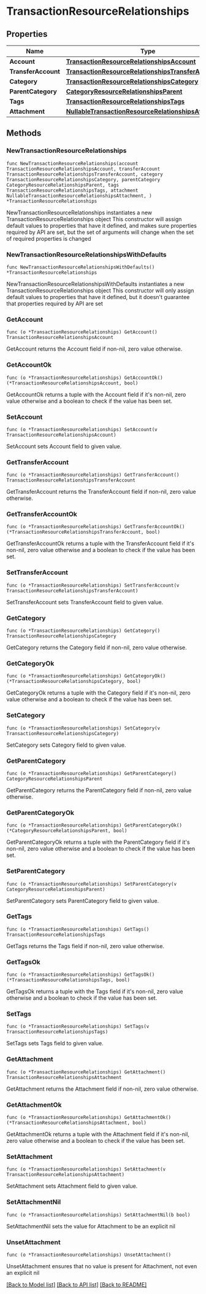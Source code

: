 # TransactionResourceRelationships

## Properties

Name | Type | Description | Notes
------------ | ------------- | ------------- | -------------
**Account** | [**TransactionResourceRelationshipsAccount**](TransactionResourceRelationshipsAccount.md) |  | 
**TransferAccount** | [**TransactionResourceRelationshipsTransferAccount**](TransactionResourceRelationshipsTransferAccount.md) |  | 
**Category** | [**TransactionResourceRelationshipsCategory**](TransactionResourceRelationshipsCategory.md) |  | 
**ParentCategory** | [**CategoryResourceRelationshipsParent**](CategoryResourceRelationshipsParent.md) |  | 
**Tags** | [**TransactionResourceRelationshipsTags**](TransactionResourceRelationshipsTags.md) |  | 
**Attachment** | [**NullableTransactionResourceRelationshipsAttachment**](TransactionResourceRelationshipsAttachment.md) |  | 

## Methods

### NewTransactionResourceRelationships

`func NewTransactionResourceRelationships(account TransactionResourceRelationshipsAccount, transferAccount TransactionResourceRelationshipsTransferAccount, category TransactionResourceRelationshipsCategory, parentCategory CategoryResourceRelationshipsParent, tags TransactionResourceRelationshipsTags, attachment NullableTransactionResourceRelationshipsAttachment, ) *TransactionResourceRelationships`

NewTransactionResourceRelationships instantiates a new TransactionResourceRelationships object
This constructor will assign default values to properties that have it defined,
and makes sure properties required by API are set, but the set of arguments
will change when the set of required properties is changed

### NewTransactionResourceRelationshipsWithDefaults

`func NewTransactionResourceRelationshipsWithDefaults() *TransactionResourceRelationships`

NewTransactionResourceRelationshipsWithDefaults instantiates a new TransactionResourceRelationships object
This constructor will only assign default values to properties that have it defined,
but it doesn't guarantee that properties required by API are set

### GetAccount

`func (o *TransactionResourceRelationships) GetAccount() TransactionResourceRelationshipsAccount`

GetAccount returns the Account field if non-nil, zero value otherwise.

### GetAccountOk

`func (o *TransactionResourceRelationships) GetAccountOk() (*TransactionResourceRelationshipsAccount, bool)`

GetAccountOk returns a tuple with the Account field if it's non-nil, zero value otherwise
and a boolean to check if the value has been set.

### SetAccount

`func (o *TransactionResourceRelationships) SetAccount(v TransactionResourceRelationshipsAccount)`

SetAccount sets Account field to given value.


### GetTransferAccount

`func (o *TransactionResourceRelationships) GetTransferAccount() TransactionResourceRelationshipsTransferAccount`

GetTransferAccount returns the TransferAccount field if non-nil, zero value otherwise.

### GetTransferAccountOk

`func (o *TransactionResourceRelationships) GetTransferAccountOk() (*TransactionResourceRelationshipsTransferAccount, bool)`

GetTransferAccountOk returns a tuple with the TransferAccount field if it's non-nil, zero value otherwise
and a boolean to check if the value has been set.

### SetTransferAccount

`func (o *TransactionResourceRelationships) SetTransferAccount(v TransactionResourceRelationshipsTransferAccount)`

SetTransferAccount sets TransferAccount field to given value.


### GetCategory

`func (o *TransactionResourceRelationships) GetCategory() TransactionResourceRelationshipsCategory`

GetCategory returns the Category field if non-nil, zero value otherwise.

### GetCategoryOk

`func (o *TransactionResourceRelationships) GetCategoryOk() (*TransactionResourceRelationshipsCategory, bool)`

GetCategoryOk returns a tuple with the Category field if it's non-nil, zero value otherwise
and a boolean to check if the value has been set.

### SetCategory

`func (o *TransactionResourceRelationships) SetCategory(v TransactionResourceRelationshipsCategory)`

SetCategory sets Category field to given value.


### GetParentCategory

`func (o *TransactionResourceRelationships) GetParentCategory() CategoryResourceRelationshipsParent`

GetParentCategory returns the ParentCategory field if non-nil, zero value otherwise.

### GetParentCategoryOk

`func (o *TransactionResourceRelationships) GetParentCategoryOk() (*CategoryResourceRelationshipsParent, bool)`

GetParentCategoryOk returns a tuple with the ParentCategory field if it's non-nil, zero value otherwise
and a boolean to check if the value has been set.

### SetParentCategory

`func (o *TransactionResourceRelationships) SetParentCategory(v CategoryResourceRelationshipsParent)`

SetParentCategory sets ParentCategory field to given value.


### GetTags

`func (o *TransactionResourceRelationships) GetTags() TransactionResourceRelationshipsTags`

GetTags returns the Tags field if non-nil, zero value otherwise.

### GetTagsOk

`func (o *TransactionResourceRelationships) GetTagsOk() (*TransactionResourceRelationshipsTags, bool)`

GetTagsOk returns a tuple with the Tags field if it's non-nil, zero value otherwise
and a boolean to check if the value has been set.

### SetTags

`func (o *TransactionResourceRelationships) SetTags(v TransactionResourceRelationshipsTags)`

SetTags sets Tags field to given value.


### GetAttachment

`func (o *TransactionResourceRelationships) GetAttachment() TransactionResourceRelationshipsAttachment`

GetAttachment returns the Attachment field if non-nil, zero value otherwise.

### GetAttachmentOk

`func (o *TransactionResourceRelationships) GetAttachmentOk() (*TransactionResourceRelationshipsAttachment, bool)`

GetAttachmentOk returns a tuple with the Attachment field if it's non-nil, zero value otherwise
and a boolean to check if the value has been set.

### SetAttachment

`func (o *TransactionResourceRelationships) SetAttachment(v TransactionResourceRelationshipsAttachment)`

SetAttachment sets Attachment field to given value.


### SetAttachmentNil

`func (o *TransactionResourceRelationships) SetAttachmentNil(b bool)`

 SetAttachmentNil sets the value for Attachment to be an explicit nil

### UnsetAttachment
`func (o *TransactionResourceRelationships) UnsetAttachment()`

UnsetAttachment ensures that no value is present for Attachment, not even an explicit nil

[[Back to Model list]](../README.md#documentation-for-models) [[Back to API list]](../README.md#documentation-for-api-endpoints) [[Back to README]](../README.md)


